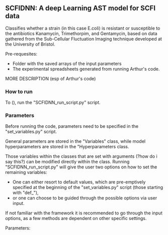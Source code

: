 
## SCFIDNN: A deep Learning AST model for SCFI data

Classifies whether a strain (in this case E.coli) is resistant or susceptible to the antibiotics Kanamycin, Trimethorpim, and Gentamycin, based on data gathered from the Sub-Cellular Fluctuation Imaging technique developed at the University of Bristol. 

Pre-requesites:
- Folder with the saved arrays of the input parameters
- The experimental spreadsheets generated from running Arthur's code.

MORE DESCRIPTION (esp of Arthur's code)

### How to run

To (), run the "SCFIDNN_run_script.py" script. 

### Parameters

Before running the code, parameters need to be specified in the "set_variables.py" script.

General parameters are stored in the "Variables" class, while model hyperparameters are stored in the "Hyperparameters class.

Those variables within the classes that are set with arguments (?how do i say this?) can be modified directly within the class.
Running "SCFIDNN_run_script.py" will give the user two options on how to set the remaining variables: 
- One can either resort to default values, which are pre-emptively specified at the beginning of the "set_variables.py" script (those starting with "def_"), 
- or one can choose to be guided through the possible options via user input. 

If not familiar with the framework it is recommended to go through the input options, as a few methods are dependent on other specific settings. 

Parameters: 





